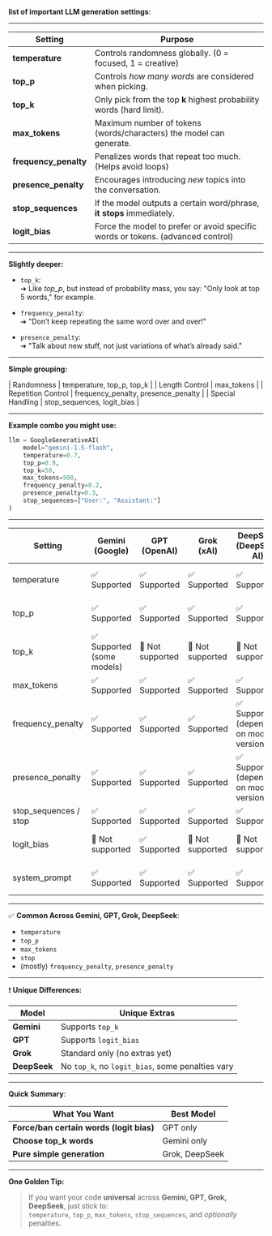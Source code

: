 **list of important LLM generation settings**:

---

| Setting             | Purpose |
|---------------------|---------|
| **temperature**      | Controls randomness globally. (0 = focused, 1 = creative) |
| **top_p**            | Controls *how many words* are considered when picking. |
| **top_k**            | Only pick from the top **k** highest probability words (hard limit). |
| **max_tokens**       | Maximum number of tokens (words/characters) the model can generate. |
| **frequency_penalty**| Penalizes words that repeat too much. (Helps avoid loops) |
| **presence_penalty** | Encourages introducing *new* topics into the conversation. |
| **stop_sequences**   | If the model outputs a certain word/phrase, **it stops** immediately. |
| **logit_bias**       | Force the model to prefer or avoid specific words or tokens. (advanced control) |

---

**Slightly deeper:**

- `top_k`:  
  ➔ Like *top_p*, but instead of probability mass, you say: "Only look at top 5 words," for example.

- `frequency_penalty`:  
  ➔ "Don’t keep repeating the same word over and over!"

- `presence_penalty`:  
  ➔ "Talk about new stuff, not just variations of what’s already said."

---

**Simple grouping:**

| Randomness | temperature, top_p, top_k |
| Length Control | max_tokens |
| Repetition Control | frequency_penalty, presence_penalty |
| Special Handling | stop_sequences, logit_bias |

---

**Example combo you might use:**
```python
llm = GoogleGenerativeAI(
    model="gemini-1.5-flash",
    temperature=0.7,
    top_p=0.9,
    top_k=50,
    max_tokens=500,
    frequency_penalty=0.2,
    presence_penalty=0.3,
    stop_sequences=["User:", "Assistant:"]
)
```
---

| Setting             | Gemini (Google)           | GPT (OpenAI)            | Grok (xAI)             | DeepSeek (DeepSeek AI)      | Comments |
|---------------------|----------------------------|--------------------------|------------------------|-----------------------------|----------|
| temperature         | ✅ Supported               | ✅ Supported             | ✅ Supported           | ✅ Supported               | Same meaning everywhere |
| top_p               | ✅ Supported               | ✅ Supported             | ✅ Supported           | ✅ Supported               | Same meaning everywhere |
| top_k               | ✅ Supported (some models) | 🚫 Not supported         | 🚫 Not supported       | 🚫 Not supported           | Only Gemini supports top_k |
| max_tokens          | ✅ Supported               | ✅ Supported             | ✅ Supported           | ✅ Supported               | Same meaning |
| frequency_penalty   | ✅ Supported               | ✅ Supported             | ✅ Supported           | ✅ Supported (depends on model version) | Same meaning mostly |
| presence_penalty    | ✅ Supported               | ✅ Supported             | ✅ Supported           | ✅ Supported (depends on model version) | Same meaning mostly |
| stop_sequences / stop| ✅ Supported              | ✅ Supported             | ✅ Supported           | ✅ Supported               | Same meaning |
| logit_bias          | 🚫 Not supported           | ✅ Supported             | 🚫 Not supported       | 🚫 Not supported           | Only GPT supports logit_bias |
| system_prompt       | ✅ Supported               | ✅ Supported             | ✅ Supported           | ✅ Supported               | Controls behavior at start |

---

✅ **Common Across Gemini, GPT, Grok, DeepSeek**:
- `temperature`
- `top_p`
- `max_tokens`
- `stop`
- (mostly) `frequency_penalty`, `presence_penalty`

---

❗ **Unique Differences:**

| Model     | Unique Extras                                |
|-----------|----------------------------------------------|
| **Gemini** | Supports `top_k`                             |
| **GPT**    | Supports `logit_bias`                        |
| **Grok**   | Standard only (no extras yet)                |
| **DeepSeek** | No `top_k`, no `logit_bias`, some penalties vary |

---

**Quick Summary**:

| What You Want                          | Best Model     |
|-----------------------------------------|----------------|
| **Force/ban certain words (logit bias)** | GPT only       |
| **Choose top_k words**                  | Gemini only    |
| **Pure simple generation**              | Grok, DeepSeek |

---

**One Golden Tip:**  
> If you want your code **universal** across **Gemini, GPT, Grok, DeepSeek**, just stick to:  
> `temperature`, `top_p`, `max_tokens`, `stop_sequences`, and *optionally* penalties.

